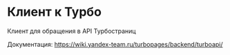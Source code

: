 # Клиент к Турбо

Клиент для обращения в API Турбостраниц

Документация: https://wiki.yandex-team.ru/turbopages/backend/turboapi/

